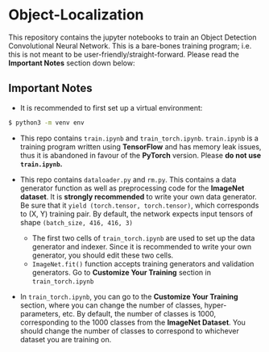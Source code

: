 # Object-Localization

This repository contains the jupyter notebooks to train an Object Detection Convolutional Neural Network. This is a bare-bones training program; i.e. this is not meant to be user-friendly/straight-forward. Please read the **Important Notes** section down below:

## Important Notes

- It is recommended to first set up a virtual environment:
```bash
$ python3 -m venv env
```

- This repo contains `train.ipynb` and `train_torch.ipynb`. `train.ipynb` is a training program written using **TensorFlow** and has memory leak issues, thus it is abandoned in favour of the **PyTorch** version. Please **do not use `train.ipynb`.**

- This repo contains `dataloader.py` and `rm.py`. This contains a data generator function as well as preprocessing code for the **ImageNet dataset**. It is **strongly recommended** to write your own data generator. Be sure that it `yield (torch.tensor, torch.tensor)`, which corresponds to (X, Y) training pair. By default, the network expects input tensors of shape `(batch_size, 416, 416, 3)`
  - The first two cells of `train_torch.ipynb` are used to set up the data generator and indexer. Since it is recommended to write your own generator, you should edit these two cells.
  - `ImageNet.fit()` function accepts training generators and validation generators. Go to **Customize Your Training** section in `train_torch.ipynb`

- In `train_torch.ipynb`, you can go to the **Customize Your Training** section, where you can change the number of classes, hyper-parameters, etc. By default, the number of classes is 1000, corresponding to the 1000 classes from the **ImageNet Dataset**. You should change the number of classes to correspond to whichever dataset you are training on.
